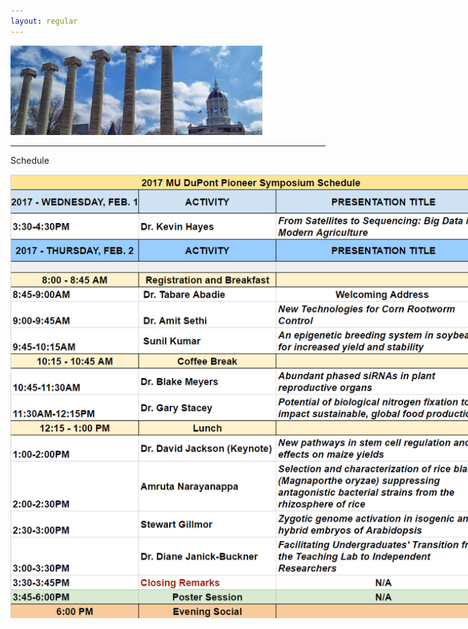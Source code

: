 ```yaml
---
layout: regular
---
```


<img src="/img/column3.jpg" style="max-width:80%"/> 

<hr style="clear: both;" />

Schedule

<img src="/img/schedule-3.png" style="max-width:200%"/>
